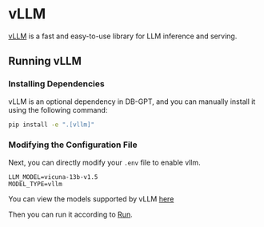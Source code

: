 vLLM
==================================

[vLLM](https://github.com/vllm-project/vllm) is a fast and easy-to-use library for LLM inference and serving.

## Running vLLM

### Installing Dependencies

vLLM is an optional dependency in DB-GPT, and you can manually install it using the following command:

```bash
pip install -e ".[vllm]"
```

### Modifying the Configuration File

Next, you can directly modify your `.env` file to enable vllm.

```env
LLM_MODEL=vicuna-13b-v1.5
MODEL_TYPE=vllm
```
You can view the models supported by vLLM [here](https://vllm.readthedocs.io/en/latest/models/supported_models.html#supported-models)

Then you can run it according to [Run](https://db-gpt.readthedocs.io/en/latest/getting_started/install/deploy/deploy.html#run).